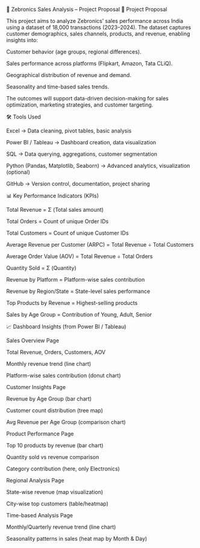 📄 Zebronics Sales Analysis – Project Proposal
📌 Project Proposal

This project aims to analyze Zebronics’ sales performance across India using a dataset of 18,000 transactions (2023–2024).
The dataset captures customer demographics, sales channels, products, and revenue, enabling insights into:

Customer behavior (age groups, regional differences).

Sales performance across platforms (Flipkart, Amazon, Tata CLiQ).

Geographical distribution of revenue and demand.

Seasonality and time-based sales trends.

The outcomes will support data-driven decision-making for sales optimization, marketing strategies, and customer targeting.

🛠 Tools Used

Excel → Data cleaning, pivot tables, basic analysis

Power BI / Tableau → Dashboard creation, data visualization

SQL → Data querying, aggregations, customer segmentation

Python (Pandas, Matplotlib, Seaborn) → Advanced analytics, visualization (optional)

GitHub → Version control, documentation, project sharing

📊 Key Performance Indicators (KPIs)

Total Revenue = Σ (Total sales amount)

Total Orders = Count of unique Order IDs

Total Customers = Count of unique Customer IDs

Average Revenue per Customer (ARPC) = Total Revenue ÷ Total Customers

Average Order Value (AOV) = Total Revenue ÷ Total Orders

Quantity Sold = Σ (Quantity)

Revenue by Platform = Platform-wise sales contribution

Revenue by Region/State = State-level sales performance

Top Products by Revenue = Highest-selling products

Sales by Age Group = Contribution of Young, Adult, Senior

📈 Dashboard Insights (from Power BI / Tableau)

Sales Overview Page

Total Revenue, Orders, Customers, AOV

Monthly revenue trend (line chart)

Platform-wise sales contribution (donut chart)

Customer Insights Page

Revenue by Age Group (bar chart)

Customer count distribution (tree map)

Avg Revenue per Age Group (comparison chart)

Product Performance Page

Top 10 products by revenue (bar chart)

Quantity sold vs revenue comparison

Category contribution (here, only Electronics)

Regional Analysis Page

State-wise revenue (map visualization)

City-wise top customers (table/heatmap)

Time-based Analysis Page

Monthly/Quarterly revenue trend (line chart)

Seasonality patterns in sales (heat map by Month & Day)
